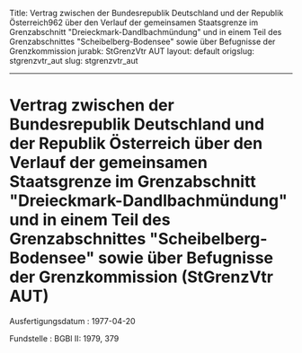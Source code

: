 Title: Vertrag zwischen der Bundesrepublik Deutschland und der Republik Österreich962
  über den Verlauf der gemeinsamen Staatsgrenze im Grenzabschnitt "Dreieckmark-Dandlbachmündung"
  und in einem Teil des Grenzabschnittes "Scheibelberg-Bodensee" sowie über Befugnisse
  der Grenzkommission
jurabk: StGrenzVtr AUT
layout: default
origslug: stgrenzvtr_aut
slug: stgrenzvtr_aut

---

# Vertrag zwischen der Bundesrepublik Deutschland und der Republik Österreich über den Verlauf der gemeinsamen Staatsgrenze im Grenzabschnitt "Dreieckmark-Dandlbachmündung" und in einem Teil des Grenzabschnittes "Scheibelberg-Bodensee" sowie über Befugnisse der Grenzkommission (StGrenzVtr AUT)

Ausfertigungsdatum
:   1977-04-20

Fundstelle
:   BGBl II: 1979, 379

